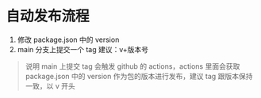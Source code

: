 # 自动发布流程

1. 修改 package.json 中的 version
2. main 分支上提交一个 tag 建议：v+版本号

> 说明 main 上提交 tag 会触发 github 的 actions，actions 里面会获取 package.json 中的 version 作为包的版本进行发布，建议 tag 跟版本保持一致，以 v 开头
